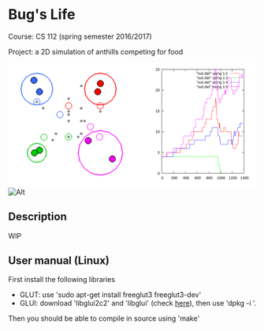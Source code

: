 # Bug's Life

Course: CS 112 (spring semester 2016/2017)

Project: a 2D simulation of anthills competing for food

![Alt](pic_0.PNG)
![Alt](../pic_0.PNG)

## Description

WIP

## User manual (Linux)

First install the following libraries

- GLUT: use 'sudo apt-get install freeglut3 freeglut3-dev'
- GLUI: download 'libglui2c2' and 'libglui' (check [here](http://www.rpmseek.com/index.html?hl=com)), then use 'dpkg -i <package name>'.

Then you should be able to compile in source using 'make'
